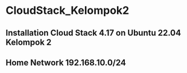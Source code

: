 # CloudStack_Kelompok2

## Installation Cloud Stack 4.17 on Ubuntu 22.04 Kelompok 2
## Home Network 192.168.10.0/24
